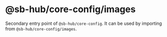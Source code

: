 # @sb-hub/core-config/images

Secondary entry point of `@sb-hub/core-config`. It can be used by importing from `@sb-hub/core-config/images`.
